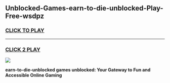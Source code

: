 
## Unblocked-Games-earn-to-die-unblocked-Play-Free-wsdpz
<h3>
<a href="https://premium76.site?title=earn-to-die-unblocked&ref=10A">CLICK TO PLAY</a></h3>
<hr>

<h3>
<a href="https://premium76.site?title=earn-to-die-unblocked&ref=10A">CLICK 2 PLAY</a>
  
</h3>

<a href="https://premium76.site?title=earn-to-die-unblocked&ref=10A"><img src="https://clearcache.store/games.png"></a>


**earn-to-die-unblocked games unblocked: Your Gateway to Fun and Accessible Online Gaming**
